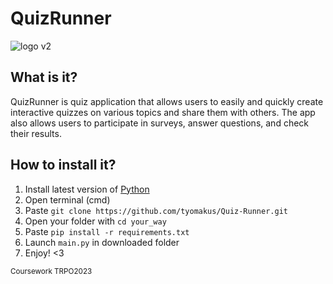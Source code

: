 # QuizRunner
![logo v2](https://user-images.githubusercontent.com/51574691/232243490-c3216b16-926b-427c-a5c5-e9dcc6e917dd.jpg)




## What is it?
QuizRunner is quiz application that allows users to easily and quickly create interactive quizzes on various topics and share them with others. 
The app also allows users to participate in surveys, answer questions, and check their results.

## How to install it?
1. Install latest version of [Python](https://www.python.org/downloads/)
1. Open terminal (cmd)
2. Paste `git clone https://github.com/tyomakus/Quiz-Runner.git`
3. Open your folder with `cd your_way`
4. Paste `pip install -r requirements.txt`
5. Launch `main.py` in downloaded folder
6. Enjoy! <3



<sub> Сoursework TRPO2023 <sub>
